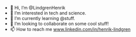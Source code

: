 - 👋 Hi, I’m @LindgrenHenrik
- 👀 I’m interested in tech and science.
- 🌱 I’m currently learning @stuff.
- 💞️ I’m looking to collaborate on some cool stuff!
- 📫 How to reach me www.linkedin.com/in/henrik-lindgren

<!---
lindgrendude/lindgrendude is a ✨ special ✨ repository because its `README.md` (this file) appears on your GitHub profile.
You can click the Preview link to take a look at your changes.
--->

